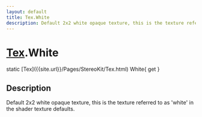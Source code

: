 ```yaml
---
layout: default
title: Tex.White
description: Default 2x2 white opaque texture, this is the texture referred to as 'white' in the shader texture defaults.
---
```

# [Tex]({{site.url}}/Pages/StereoKit/Tex.html).White

<div class='signature' markdown='1'>
static [Tex]({{site.url}}/Pages/StereoKit/Tex.html) White{ get }
</div>

## Description
Default 2x2 white opaque texture, this is the texture
referred to as 'white' in the shader texture defaults.

